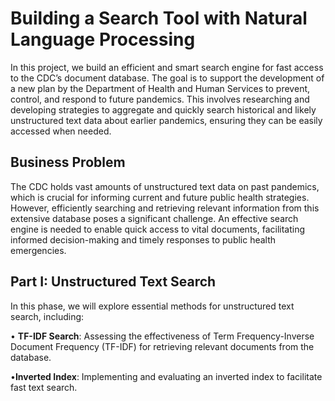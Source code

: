 # Building a Search Tool with Natural Language Processing

In this project, we build an efficient and smart search engine for fast access to the CDC’s document database. The goal is to support the development of a new plan by the Department of Health and Human Services to prevent, control, and respond to future pandemics. This involves researching and developing strategies to aggregate and quickly search historical and likely unstructured text data about earlier pandemics, ensuring they can be easily accessed when needed.

## Business Problem

The CDC holds vast amounts of unstructured text data on past pandemics, which is crucial for informing current and future public health strategies. However, efficiently searching and retrieving relevant information from this extensive database poses a significant challenge. An effective search engine is needed to enable quick access to vital documents, facilitating informed decision-making and timely responses to public health emergencies.

## Part I: Unstructured Text Search

In this phase, we will explore essential methods for unstructured text search, including:

• **TF-IDF Search**: Assessing the effectiveness of Term Frequency-Inverse Document Frequency (TF-IDF) for retrieving relevant documents from the database.

•**Inverted Index**: Implementing and evaluating an inverted index to facilitate fast text search.